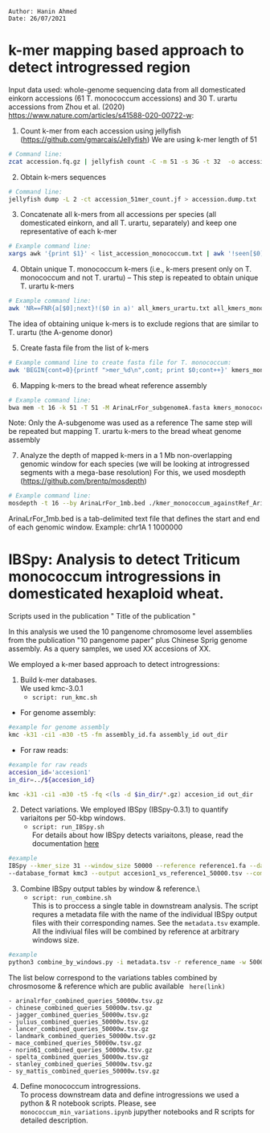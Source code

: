 ```
Author: Hanin Ahmed
Date: 26/07/2021
```
# k-mer mapping based approach to detect introgressed region

Input data used: whole-genome sequencing data from all domesticated einkorn accessions (61 T. monococcum accessions) and 30 T. urartu accessions from Zhou et al. (2020) https://www.nature.com/articles/s41588-020-00722-w: 


1)	Count k-mer from each accession using jellyfish (https://github.com/gmarcais/Jellyfish)
We are using k-mer length of 51
```sh
# Command line:
zcat accession.fq.gz | jellyfish count -C -m 51 -s 3G -t 32  -o accession_51mer_count.jf /dev/fd/0
```

2)	Obtain k-mers sequences
```sh
# Command line: 
jellyfish dump -L 2 -ct accession_51mer_count.jf > accession.dump.txt
```

3)	Concatenate all k-mers from all accessions per species (all domesticated einkorn, and all T. urartu, separately) and keep one representative of each k-mer
```sh
# Example command line: 
xargs awk '{print $1}' < list_accession_monococcum.txt | awk '!seen[$0]++' > all_kmers_moonococcum.txt
```

4)	Obtain unique T. monococcum k-mers (i.e., k-mers present only on T. monococcum and not T. urartu)  – This step is repeated to obtain unique T. urartu k-mers
```sh
# Example command line: 
awk 'NR==FNR{a[$0];next}!($0 in a)' all_kmers_urartu.txt all_kmers_monococcum.txt > kmers_monococcum_uniq.txt
```
The idea of obtaining unique k-mers is to exclude regions that are similar to T. urartu (the A-genome donor) 

5)	Create fasta file from the list of k-mers
```sh
# Example command line to create fasta file for T. monococcum:
awk 'BEGIN{cont=0}{printf ">mer_%d\n",cont; print $0;cont++}' kmers_monococcum_uniq.txt > kmers_monococcum_uniq.fa
```

6)	Mapping k-mers to the bread wheat reference assembly
```sh
# Example command line:
bwa mem -t 16 -k 51 -T 51 -M ArinaLrFor_subgenomeA.fasta kmers_monococcum_uniq.fa | samtools view -bSh - | samtools sort -o kmer_monococcum_uniq_againstRef_ArinaLrFor.bam 
```
Note: Only the A-subgenome was used as a reference
The same step will be repeated but mapping T. urartu k-mers to the bread wheat genome assembly

7)	Analyze the depth of mapped k-mers in a 1 Mb non-overlapping genomic window for each species (we will be looking at introgressed segments with a mega-base resolution)
For this, we used mosdepth (https://github.com/brentp/mosdepth)
```sh
# Example command line:
mosdepth -t 16 --by ArinaLrFor_1mb.bed ./kmer_monococcum_againstRef_ArinaLrFor_depth_1Mb kmer_monococcum_uniq_againstRef_ArinaLrFor.bam
```
ArinaLrFor_1mb.bed is a tab-delimited text file that defines the start and end of each genomic window.
Example:
chr1A	1	1000000


# IBSpy: Analysis to detect Triticum monococcum introgressions in domesticated hexaploid wheat.

Scripts used in the publication " Title of the publication " 

In this analysis we used the 10 pangenome chromosome level assemblies from the publication "10 pangenome paper" plus Chinese Sprig genome assembly.
As a query samples, we used XX accesions of XX.

We employed a k-mer based approach to detect introgressions:

1. Build k-mer databases.\
We used kmc-3.0.1
	* ```script: run_kmc.sh```
- For genome assembly:

```sh
#example for genome assembly
kmc -k31 -ci1 -m30 -t5 -fm assembly_id.fa assembly_id out_dir
```
- For raw reads:
```sh
#example for raw reads
accesion_id='accesion1'
in_dir=../${accesion_id}

kmc -k31 -ci1 -m30 -t5 -fq <(ls -d $in_dir/*.gz) accesion_id out_dir
```

2. Detect variations.
We employed IBSpy (IBSpy-0.3.1) to quantify variaitons per 50-kbp windows.
	* ``` script: run_IBSpy.sh ```\
For details about how IBSpy detects variaitons, please, read the documentation [here](https://github.com/Uauy-Lab/IBSpy)

```sh
#example
IBSpy --kmer_size 31 --window_size 50000 --reference reference1.fa --database accesion1 \
--database_format kmc3 --output accesion1_vs_reference1_50000.tsv --compress
```

3. Combine IBSpy output tables by window & reference.\
	* ```script: run_combine.sh```\
	This is to proccess a single table in downstream analysis. The script requres a metadata file with the name of the individual IBSpy output files with their corresponding names. See the ```metadata.tsv``` example. All the  indiviual files will be combined by reference at arbitrary windows size.

```sh
#example
python3 combine_by_windows.py -i metadata.tsv -r reference_name -w 50000 -s variations -o reference_combined_queries_50000.tsv.gz
```

The list below correspond to the variations tables combined by chrosmosome & reference which are public available ``` here(link)```

	- arinalrfor_combined_queries_50000w.tsv.gz
	- chinese_combined_queries_50000w.tsv.gz
	- jagger_combined_queries_50000w.tsv.gz
	- julius_combined_queries_50000w.tsv.gz
	- lancer_combined_queries_50000w.tsv.gz
	- landmark_combined_queries_50000w.tsv.gz
	- mace_combined_queries_50000w.tsv.gz
	- norin61_combined_queries_50000w.tsv.gz
	- spelta_combined_queries_50000w.tsv.gz
	- stanley_combined_queries_50000w.tsv.gz
	- sy_mattis_combined_queries_50000w.tsv.gz

4. Define monococcum introgressions.\
To process downstream data and define introgressions we used a python & R notebook scripts.
Please, see ``` monococcum_min_variations.ipynb ``` jupyther notebooks and R scripts for detailed description.